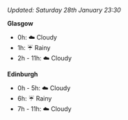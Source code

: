 *Updated: Saturday 28th January 23:30*

**Glasgow**

* 0h: :cloud: Cloudy
* 1h: :umbrella: Rainy
* 2h - 11h: :cloud: Cloudy

**Edinburgh**

* 0h - 5h: :cloud: Cloudy
* 6h: :umbrella: Rainy
* 7h - 11h: :cloud: Cloudy
